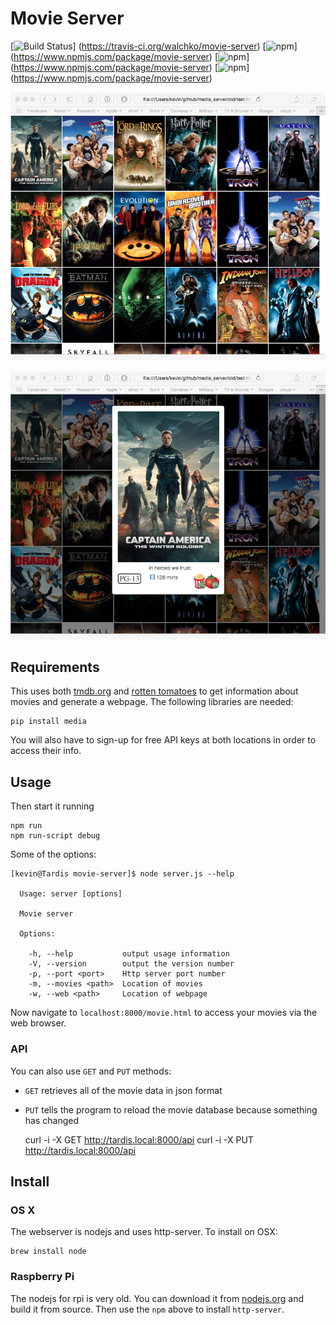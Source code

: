 # Movie Server

[![Build Status](https://travis-ci.org/walchko/movie-server.svg?branch=master)]
(https://travis-ci.org/walchko/movie-server)
[![npm](https://img.shields.io/npm/v/movie-server.svg)]
(https://www.npmjs.com/package/movie-server)
[![npm](https://img.shields.io/npm/l/movie-server.svg)]
(https://www.npmjs.com/package/movie-server)
[![npm](https://img.shields.io/npm/dt/movie-server.svg)]
(https://www.npmjs.com/package/movie-server)

![webpage](./images/webpage.png)

![modal](./images/modal.png)

## Requirements

This uses both [tmdb.org](http:tmdb.org) and [rotten tomatoes](http://rottentomatoes.com)
to get information about movies and generate a webpage. The following libraries are needed:

	pip install media

You will also have to sign-up for free API keys at both locations in order to access 
their info.

## Usage

Then start it running

	npm run
	npm run-script debug

Some of the options:

	[kevin@Tardis movie-server]$ node server.js --help

	  Usage: server [options]

	  Movie server

	  Options:

		-h, --help           output usage information
		-V, --version        output the version number
		-p, --port <port>    Http server port number
		-m, --movies <path>  Location of movies
		-w, --web <path>     Location of webpage

Now navigate to `localhost:8000/movie.html` to access your movies via the web browser.

### API

You can also use `GET` and `PUT` methods:

* `GET` retrieves all of the movie data in json format
* `PUT` tells the program to reload the movie database because something has changed 

	curl -i -X GET http://tardis.local:8000/api 
	curl -i -X PUT http://tardis.local:8000/api 

## Install

### OS X

The webserver is nodejs and uses http-server. To install on OSX:

	brew install node

### Raspberry Pi

The nodejs for rpi is very old. You can download it from [nodejs.org](http://nodejs.org) 
and build it from source. Then use the `npm` above to install `http-server`. 

